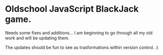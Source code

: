 # Oldschool JavaScript BlackJack game. 

Needs some fixes and additions... 
I am beginning to go through all my old work and will be updating them.

The updates should be fun to see as trasformations within version control. :)
